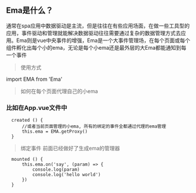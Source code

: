 ## Ema是什么？

通常在spa应用中数据驱动是主流，但是往往在有些应用场面，在做一些工具型的应用，事件驱动和管理就能解决数据驱动往往需要通过复杂的数据管理方式去应用。Ema则是vue中央事件的增强，Ema是一个大事件管理场，在每个页面或每个组件孵化出每个小的ema，无论是每个小ema还是最外层的大Ema都能通知到每一个事件

> 使用方式

import EMA from 'Ema'

>如何在每个页面代理自己的小ema

### 比如在App.vue文件中

```
  created () {
      //或者当前页面管理的小ema, 所有的绑定的事件全都通过代理的ema管理
      this.ema = EMA.getProxy() 
  }
```

> 绑定事件
前面已经做好了生成ema的管理器  

```
  mounted () {
      this.ema.on('say', (param) => {
          console.log(param)
          console.log('hello world')
      })
  }
```